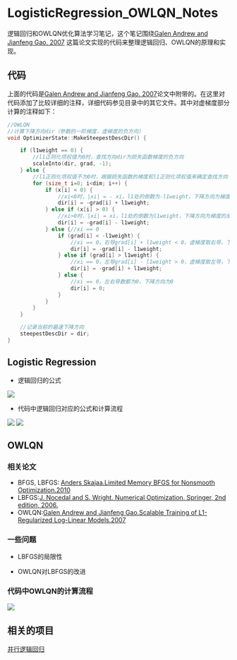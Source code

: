 # LogisticRegression_OWLQN_Notes
逻辑回归和OWLQN优化算法学习笔记，这个笔记围绕[Galen Andrew and Jianfeng Gao. 2007](http://research.microsoft.com/en-us/downloads/b1eb1016-1738-4bd5-83a9-370c9d498a03/default.aspx)
这篇论文实现的代码来整理逻辑回归、OWLQN的原理和实现。

## 代码
上面的代码是[Galen Andrew and Jianfeng Gao. 2007](http://research.microsoft.com/en-us/downloads/b1eb1016-1738-4bd5-83a9-370c9d498a03/default.aspx)论文中附带的。在这里对代码添加了比较详细的注释，详细代码参见目录中的其它文件。其中对虚梯度部分计算的注释如下：
```cpp
//OWLQN
//计算下降方向dir（参数的一阶梯度，虚梯度的负方向）
void OptimizerState::MakeSteepestDescDir() {

	if (l1weight == 0) {
		//l1正则化项权值为0时，查找方向dir为损失函数梯度的负方向
		scaleInto(dir, grad, -1);
	} else {
		//l1正则化项权值不为0时，根据损失函数的梯度和l1正则化项权值来确定查找方向
		for (size_t i=0; i<dim; i++) {
			if (x[i] < 0) {
				//xi<0时，|xi| = - xi，l1处的倒数为-l1weight，下降方向为梯度的反方向
				dir[i] = -grad[i] + l1weight;
			} else if (x[i] > 0) {
				//xi>0时，|xi| = xi，l1处的倒数为l1weight，下降方向为梯度的反方向
				dir[i] = -grad[i] - l1weight;
			} else {//xi == 0
				if (grad[i] < -l1weight) {
					//xi == 0，右导grad[i] + l1weight < 0，虚梯度取右导，下降方向为虚梯度的反方向，dir[i] > 0，偏向正象限
					dir[i] = -grad[i] - l1weight;
				} else if (grad[i] > l1weight) {
					//xi == 0，左导grad[i] - l1weight > 0，虚梯度取左导，下降方向为虚梯度的反方向，dir[i] < 0，偏向负象限
					dir[i] = -grad[i] + l1weight;
				} else {
					//xi == 0，左右导数都为0，下降方向为0
					dir[i] = 0;
				}
			}
		}
	}

	//记录当前的最速下降方向
	steepestDescDir = dir;
}
```

## Logistic Regression
* 逻辑回归的公式

![](notes1/lr.jpg)

* 代码中逻辑回归对应的公式和计算流程

![](notes1/lr_formular.jpg)
![](notes1/lr_owlqn.jpg)


## OWLQN
### 相关论文
* BFGS, LBFGS: [Anders Skajaa.Limited Memory BFGS for Nonsmooth Optimization.2010](http://www.cs.nyu.edu/overton/mstheses/skajaa/msthesis.pdf)
* LBFGS:[J. Nocedal and S. Wright. Numerical Optimization. Springer, 2nd
edition, 2006.](http://home.agh.edu.pl/~pba/pdfdoc/Numerical_Optimization.pdf)
* OWLQN:[Galen Andrew and Jianfeng Gao.Scalable Training of L1-Regularized Log-Linear Models.2007](http://research.microsoft.com/en-us/um/people/jfgao/paper/icml07scalable.pdf)
### 一些问题
* LBFGS的局限性

* OWLQN对LBFGS的改进

### 代码中OWLQN的计算流程
![](notes1/owlqn.jpg)



## 相关的项目
[并行逻辑回归](https://github.com/strint/DML/tree/master/logistic_regression)
